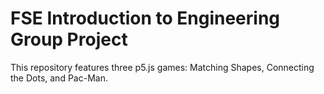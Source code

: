 # FSE Introduction to Engineering Group Project

This repository features three p5.js games: Matching Shapes, Connecting the Dots, and Pac-Man.
